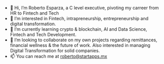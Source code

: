 - 👋 Hi, I’m Roberto Esparza, a C level executive, pivoting my carreer from HR to Fintech and Tech
- 👀 I’m interested in Fintech, intrapreneurship, entrepreneurship and digital transformation.
- 🌱 I’m currently learning crypto & blockchain, AI and Data Science, Fintech and Tech Development.
- 💞️ I’m looking to collaborate on my own projects regarding remittances, financial wellness & the future of work. Also interested in managing Digital Transformation for solid companies.
- 📫 You can reach me at roberto@startapps.mx

<!---
MiberBull/MiberBull is a ✨ special ✨ repository because its `README.md` (this file) appears on your GitHub profile.
You can click the Preview link to take a look at your changes.
--->
